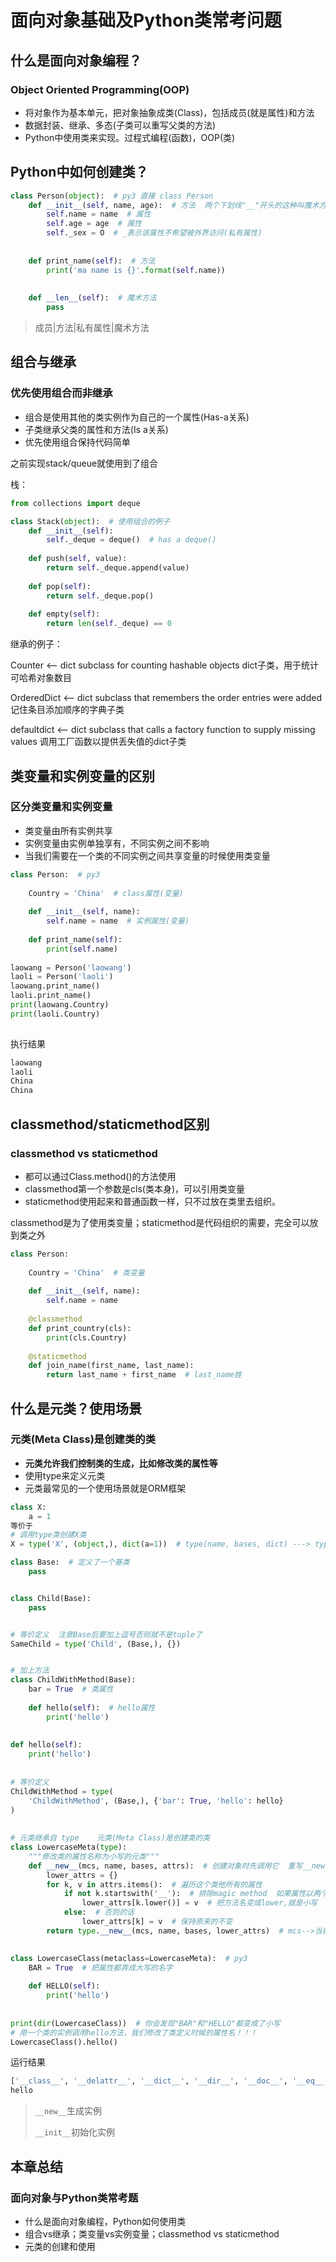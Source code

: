 # 面向对象基础及Python类常考问题

## 什么是面向对象编程？

### Object Oriented Programming(OOP)

* 将对象作为基本单元，把对象抽象成类(Class)，包括成员(就是属性)和方法
* 数据封装、继承、多态(子类可以重写父类的方法)
* Python中使用类来实现。过程式编程(函数)，OOP(类)

## Python中如何创建类？

```python
class Person(object):  # py3 直接 class Person 
    def __init__(self, name, age):  # 方法  两个下划线"__"开头的这种叫魔术方法
        self.name = name  # 属性
        self.age = age  # 属性
        self._sex = O  # _表示该属性不希望被外界访问(私有属性)
        
        
    def print_name(self):  # 方法
        print('ma name is {}'.format(self.name))
        
    
    def __len__(self):  # 魔术方法
        pass
```

> 成员|方法|私有属性|魔术方法

## 组合与继承

### 优先使用组合而非继承

* 组合是使用其他的类实例作为自己的一个属性(Has-a关系)
* 子类继承父类的属性和方法(Is a关系)
* 优先使用组合保持代码简单

之前实现stack/queue就使用到了组合

栈：

```python
from collections import deque

class Stack(object):  # 使用组合的例子
    def __init__(self):
        self._deque = deque()  # has a deque()
        
    def push(self, value):
        return self._deque.append(value)
    
    def pop(self):
        return self._deque.pop()
    
    def empty(self):
        return len(self._deque) == 0
```

继承的例子：

Counter  <-- dict subclass for counting hashable objects  dict子类，用于统计可哈希对象数目

OrderedDict  <-- dict subclass that remembers the order entries were added  记住条目添加顺序的字典子类

defaultdict  <-- dict subclass that calls a factory function to supply missing values  调用工厂函数以提供丢失值的dict子类

## 类变量和实例变量的区别

### 区分类变量和实例变量

* 类变量由所有实例共享
* 实例变量由实例单独享有，不同实例之间不影响
* 当我们需要在一个类的不同实例之间共享变量的时候使用类变量

```python
class Person:  # py3
    
    Country = 'China'  # class属性(变量)
    
    def __init__(self, name):
        self.name = name  # 实例属性(变量)
        
    def print_name(self):
        print(self.name)
        
laowang = Person('laowang')
laoli = Person('laoli')
laowang.print_name()
laoli.print_name()
print(laowang.Country)
print(laoli.Country)
        
```

执行结果

```python
laowang
laoli
China
China
```



## classmethod/staticmethod区别

### classmethod vs staticmethod

* 都可以通过Class.method()的方法使用
* classmethod第一个参数是cls(类本身)，可以引用类变量
* staticmethod使用起来和普通函数一样，只不过放在类里去组织。

classmethod是为了使用类变量；staticmethod是代码组织的需要，完全可以放到类之外

```python
class Person:
    
    Country = 'China'  # 类变量
    
    def __init__(self, name):
        self.name = name
        
    @classmethod
    def print_country(cls):
        print(cls.Country)
        
    @staticmethod
    def join_name(first_name, last_name):
        return last_name + first_name  # last_name姓
```

## 什么是元类？使用场景

### 元类(Meta Class)是创建类的类

* **元类允许我们控制类的生成，比如修改类的属性等**
* 使用type来定义元类
* 元类最常见的一个使用场景就是ORM框架

```python
class X:
    a = 1
等价于
# 调用type类创建X类
X = type('X', (object,), dict(a=1))  # type(name, bases, dict) ---> type这个类它接收三个参数：类的名字， 类的基类，dict(类的属性)  
```

```python
class Base:  # 定义了一个基类
    pass


class Child(Base):
    pass


# 等价定义  注意Base后要加上逗号否则就不是tuple了
SameChild = type('Child', (Base,), {})


# 加上方法
class ChildWithMethod(Base):
    bar = True  # 类属性
    
    def hello(self):  # hello属性
        print('hello')
        
        
def hello(self):
    print('hello')
    
    
# 等价定义
ChildWithMethod = type(
    'ChildWithMethod', (Base,), {'bar': True, 'hello': hello}
)
    
    
# 元类继承自 type    元类(Meta Class)是创建类的类
class LowercaseMeta(type):
    """修改类的属性名称为小写的元类"""
    def __new__(mcs, name, bases, attrs):  # 创建对象时先调用它  重写__new__方法
        lower_attrs = {}
        for k, v in attrs.items():  # 遍历这个类他所有的属性
            if not k.startswith('__'):  # 排除magic method  如果属性以两个下划线开头的话，它是魔术方法                   # 不是魔术方法的话
                lower_attrs[k.lower()] = v  # 把方法名变成lower,就是小写
            else:  # 否则的话
                lower_attrs[k] = v  # 保持原来的不变
        return type.__new__(mcs, name, bases, lower_attrs)  # mcs-->当前的这个类；name-->名称；bases-->基类；lower_attrs-->新的属性
 

class LowercaseClass(metaclass=LowercaseMeta):  # py3  
    BAR = True  # 把属性都弄成大写的名字
    
    def HELLO(self):
        print('hello')
        
        
print(dir(LowercaseClass))  # 你会发现"BAR"和"HELLO"都变成了小写
# 用一个类的实例调用hello方法，我们修改了类定义时候的属性名！！！
LowercaseClass().hello()
```
运行结果
```python
['__class__', '__delattr__', '__dict__', '__dir__', '__doc__', '__eq__', '__format__', '__ge__', '__getattribute__', '__gt__', '__hash__', '__init__', '__init_subclass__', '__le__', '__lt__', '__module__', '__ne__', '__new__', '__reduce__', '__reduce_ex__', '__repr__', '__setattr__', '__sizeof__', '__str__', '__subclasshook__', '__weakref__', 'bar', 'hello']
hello

```

> `__new__`生成实例
>
> `__init__`初始化实例

## 本章总结

### 面向对象与Python类常考题

* 什么是面向对象编程，Python如何使用类
* 组合vs继承；类变量vs实例变量；classmethod vs staticmethod
* 元类的创建和使用